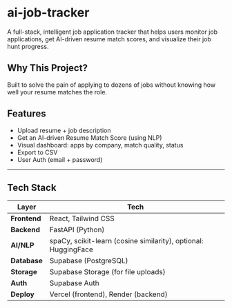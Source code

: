 # ai-job-tracker 

A full-stack, intelligent job application tracker that helps users monitor job applications, get AI-driven resume match scores, and visualize their job hunt progress.


## Why This Project?

Built to solve the pain of applying to dozens of jobs without knowing how well your resume matches the role.  


## Features

- Upload resume + job description
- Get an AI-driven Resume Match Score (using NLP)
- Visual dashboard: apps by company, match quality, status
- Export to CSV
- User Auth (email + password)

---

## Tech Stack
| Layer       | Tech |
|-------------|------|
| **Frontend**| React, Tailwind CSS |
| **Backend** | FastAPI (Python) |
| **AI/NLP**  | spaCy, scikit-learn (cosine similarity), optional: HuggingFace |
| **Database**| Supabase (PostgreSQL) |
| **Storage** | Supabase Storage (for file uploads) |
| **Auth**    | Supabase Auth |
| **Deploy**  | Vercel (frontend), Render (backend) |

